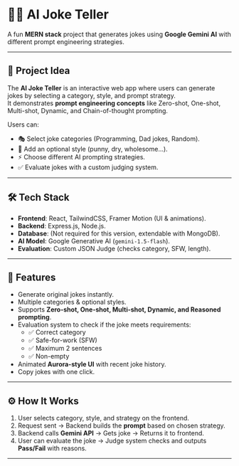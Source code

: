 # 🤖😂 AI Joke Teller

A fun **MERN stack** project that generates jokes using **Google Gemini AI** with different prompt engineering strategies.

---

## 📌 Project Idea
The **AI Joke Teller** is an interactive web app where users can generate jokes by selecting a category, style, and prompt strategy.  
It demonstrates **prompt engineering concepts** like Zero-shot, One-shot, Multi-shot, Dynamic, and Chain-of-thought prompting.

Users can:
- 🎭 Select joke categories (Programming, Dad jokes, Random).
- 🎨 Add an optional style (punny, dry, wholesome…).
- ⚡ Choose different AI prompting strategies.
- ✅ Evaluate jokes with a custom judging system.

---

## 🛠️ Tech Stack
- **Frontend**: React, TailwindCSS, Framer Motion (UI & animations).  
- **Backend**: Express.js, Node.js.  
- **Database**: (Not required for this version, extendable with MongoDB).  
- **AI Model**: Google Generative AI (`gemini-1.5-flash`).  
- **Evaluation**: Custom JSON Judge (checks category, SFW, length).

---

## 🚀 Features
- Generate original jokes instantly.
- Multiple categories & optional styles.  
- Supports **Zero-shot, One-shot, Multi-shot, Dynamic, and Reasoned prompting**.  
- Evaluation system to check if the joke meets requirements:
  - ✅ Correct category
  - ✅ Safe-for-work (SFW)
  - ✅ Maximum 2 sentences
  - ✅ Non-empty  
- Animated **Aurora-style UI** with recent joke history.  
- Copy jokes with one click.  

---

## ⚙️ How It Works
1. User selects category, style, and strategy on the frontend.  
2. Request sent → Backend builds the **prompt** based on chosen strategy.  
3. Backend calls **Gemini API** → Gets joke → Returns it to frontend.  
4. User can evaluate the joke → Judge system checks and outputs **Pass/Fail** with reasons.

---


